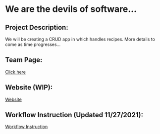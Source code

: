# We are the devils of software...

## Project Description:
We will be creating a CRUD app in which handles recipes. More details to come as time progresses...

## Team Page:
[Click here](https://cse110-fa21-group8.github.io/cse110-fa21-group8/admin/team)

## Website (WIP):
[Website](https://frosty-poincare-dc3f79.netlify.app)

## Workflow Instruction (Updated 11/27/2021):
[Workflow Instruction](https://github.com/cse110-fa21-group8/cse110-fa21-group8/blob/testing/.github/workflows/workflow-instruction.md)
